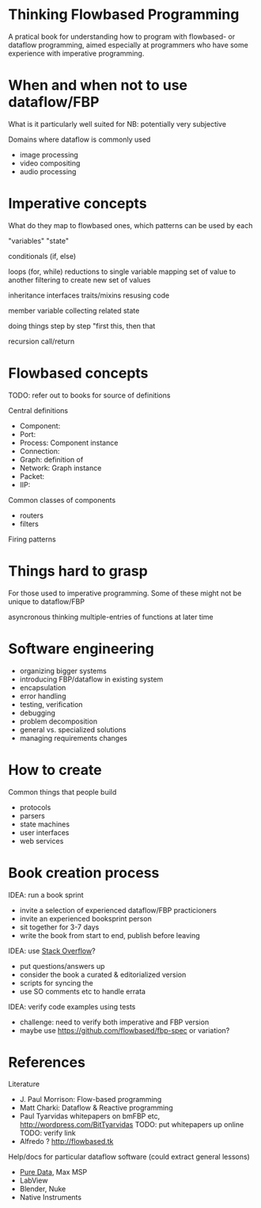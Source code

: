 
Thinking Flowbased Programming
==============================
A pratical book for understanding how to program
with flowbased- or dataflow programming,
aimed especially at programmers who have
some experience with imperative programming.

When and when not to use dataflow/FBP
=====================
What is it particularly well suited for
NB: potentially very subjective

Domains where dataflow is commonly used

* image processing
* video compositing
* audio processing



Imperative concepts
====================
What do they map to flowbased ones,
which patterns can be used by each

"variables"
"state"

conditionals (if, else)

loops (for, while)
    reductions to single variable
    mapping set of value to another
    filtering to create new set of values

inheritance
    interfaces
    traits/mixins
    resusing code

member variable
    collecting related state

doing things step by step
"first this, then that

recursion
call/return

Flowbased concepts
==================
TODO: refer out to books for source of definitions

Central definitions

* Component: 
* Port:
* Process: Component instance
* Connection: 
* Graph: definition of 
* Network: Graph instance
* Packet:
* IIP:

Common classes of components

* routers
* filters

Firing patterns


Things hard to grasp
================
For those used to imperative programming.
Some of these might not be unique to dataflow/FBP

asyncronous thinking
multiple-entries of functions at later time


Software engineering
====================
* organizing bigger systems
* introducing FBP/dataflow in existing system
* encapsulation
* error handling
* testing, verification
* debugging
* problem decomposition
* general vs. specialized solutions
* managing requirements changes



How to create
===============
Common things that people build

* protocols
* parsers
* state machines
* user interfaces
* web services

Book creation process
=====================

IDEA: run a book sprint

* invite a selection of experienced dataflow/FBP practicioners
* invite an experienced booksprint person
* sit together for 3-7 days
* write the book from start to end, publish before leaving

IDEA: use [Stack Overflow](stackoverflow.com)?

* put questions/answers up
* consider the book a curated & editorialized version
* scripts for syncing the
* use SO comments etc to handle errata


IDEA: verify code examples using tests

* challenge: need to verify both imperative and FBP version
* maybe use https://github.com/flowbased/fbp-spec or variation?

References
===========

Literature

* J. Paul Morrison: Flow-based programming
* Matt Charki: Dataflow & Reactive programming
* Paul Tyarvidas whitepapers on bmFBP etc, http://wordpress.com/BitTyarvidas
TODO: put whitepapers up online
TODO: verify link
* Alfredo ? http://flowbased.tk

Help/docs for particular dataflow software (could extract general lessons)

* [Pure Data](https://puredata.info/docs/BooksAboutPd/), Max MSP
* LabView
* Blender, Nuke
* Native Instruments



